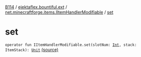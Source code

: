 [B114](../../index.md) / [ejektaflex.bountiful.ext](../index.md) / [net.minecraftforge.items.IItemHandlerModifiable](index.md) / [set](./set.md)

# set

`operator fun IItemHandlerModifiable.set(slotNum: `[`Int`](https://kotlinlang.org/api/latest/jvm/stdlib/kotlin/-int/index.html)`, stack: ItemStack): `[`Unit`](https://kotlinlang.org/api/latest/jvm/stdlib/kotlin/-unit/index.html) [(source)](https://github.com/ejektaflex/Bountiful/tree/develop/src/main/kotlin/ejektaflex/bountiful/ext/ExtItemHandler.kt#L12)